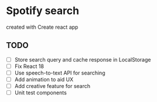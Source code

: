 # Spotify search
created with Create react app

## TODO
- [ ] Store search query and cache response in LocalStorage
- [ ] Fix React 18
- [ ] Use speech-to-text API for searching
- [ ] Add animation to aid UX
- [ ] Add creative feature for search
- [ ] Unit test components
